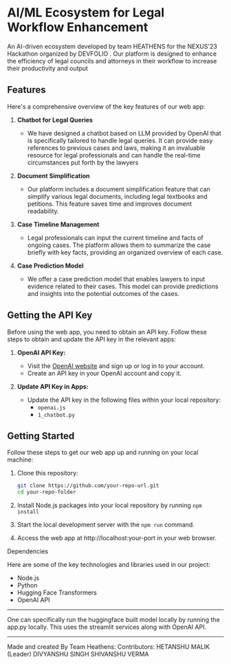 # AI/ML Ecosystem for Legal Workflow Enhancement

An AI-driven ecosystem developed by team HEATHENS for the NEXUS'23 Hackathon organized by DEVFOLIO . Our platform is designed to enhance the efficiency of legal councils and attorneys in their workflow to 
increase their productivity and output

## Features

Here's a comprehensive overview of the key features of our web app:

1. **Chatbot for Legal Queries**
   - We have designed a chatbot based on LLM provided by OpenAI that is specifically tailored to handle legal queries. It can provide easy references to previous cases and laws, making it an invaluable resource for legal professionals and
can handle the real-time circumstances put forth by the lawyers

2. **Document Simplification**
   - Our platform includes a document simplification feature that can simplify various legal documents, including legal textbooks and petitions. This feature saves time and improves document readability.

3. **Case Timeline Management**
   - Legal professionals can input the current timeline and facts of ongoing cases. The platform allows them to summarize the case briefly with key facts, providing an organized overview of each case.

4. **Case Prediction Model**
   - We offer a case prediction model that enables lawyers to input evidence related to their cases. This model can provide predictions and insights into the potential outcomes of the cases.

## Getting the API Key

Before using the web app, you need to obtain an API key. Follow these steps to obtain and update the API key in the relevant apps:

1. **OpenAI API Key:**
   - Visit the [OpenAI website](https://www.openai.com) and sign up or log in to your account.
   - Create an API key in your OpenAI account and copy it.

2. **Update API Key in Apps:**
   - Update the API key in the following files within your local repository:
     - `openai.js`
     - `1_chatbot.py` 

## Getting Started

Follow these steps to get our web app up and running on your local machine:

1. Clone this repository:

   ```bash
   git clone https://github.com/your-repo-url.git
   cd your-repo-folder

2. Install Node.js packages into your local repository by running ```npm install```

3. Start the local development server with the ```npm run``` command.

4. Access the web app at http://localhost:your-port in your web browser.

Dependencies

Here are some of the key technologies and libraries used in our project:

- Node.js
- Python
- Hugging Face Transformers
- OpenAI API

----

One can specifically run the huggingface built model locally by running the app.py locally. This uses the streamlit services along with OpenAI API. 

----
Made and created By Team Heathens:
Contributors:
HETANSHU MALIK (Leader)
DIVYANSHU SINGH
SHIVANSHU VERMA 

